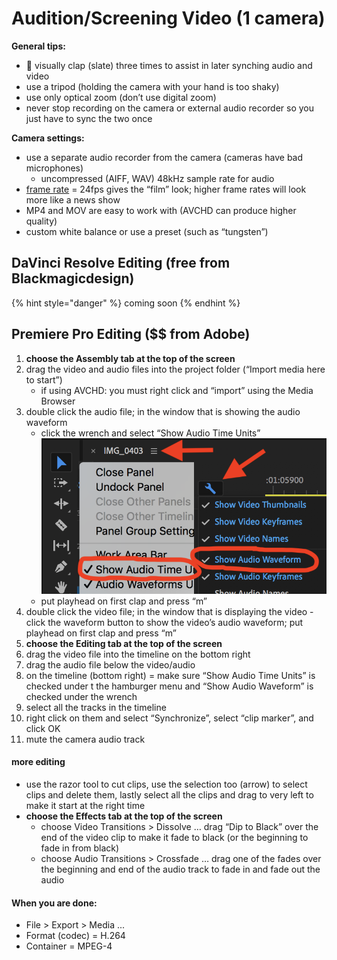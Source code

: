 # Audition/Screening Video \(1 camera\)

**General tips:**

* 👏 visually clap \(slate\) three times to assist in later synching audio and video
* use a tripod \(holding the camera with your hand is too shaky\)
* use only optical zoom \(don’t use digital zoom\)
* never stop recording on the camera or external audio recorder so you just have to sync the two once

**Camera settings:**

* use a separate audio recorder from the camera \(cameras have bad microphones\)
  * uncompressed \(AIFF, WAV\) 48kHz sample rate for audio
* [frame rate](https://www.diyphotography.net/learn-choose-best-frame-rate-videos-just-10-minutes/) = 24fps gives the “film” look; higher frame rates will look more like a news show 
* MP4 and MOV are easy to work with \(AVCHD can produce higher quality\)
* custom white balance or use a preset \(such as “tungsten”\)

## DaVinci Resolve Editing \(free from Blackmagicdesign\)

{% hint style="danger" %}
coming soon
{% endhint %}

## **Premiere Pro Editing** \($$ from Adobe\)

1. **choose the Assembly tab at the top of the screen**
2. drag the video and audio files into the project folder \(“Import media here to start”\)
   * if using AVCHD: you must right click and “import” using the Media Browser
3. double click the audio file; in the window that is showing the audio waveform
   * click the wrench and select “Show Audio Time Units” ![](../../../.gitbook/assets/asdf-55.png)
   * put playhead on first clap and press “m”
4. double click the video file; in the window that is displaying the video - click the waveform button to show the video’s audio waveform; put playhead on first clap and press “m”
5. **choose the Editing tab at the top of the screen**
6. drag the video file into the timeline on the bottom right 
7. drag the audio file below the video/audio
8. on the timeline \(bottom right\) = make sure “Show Audio Time Units” is checked under t the hamburger menu and “Show Audio Waveform” is checked under the wrench
9. select all the tracks in the timeline
10. right click on them and select “Synchronize”, select “clip marker”, and click OK
11. mute the camera audio track

#### **more editing**

* use the razor tool to cut clips, use the selection too \(arrow\) to select clips and delete them, lastly select all the clips and drag to very left to make it start at the right time
* **choose the Effects tab at the top of the screen**
  * choose Video Transitions &gt; Dissolve … drag “Dip to Black” over the end of the video clip to make it fade to black \(or the beginning to fade in from black\)
  * choose Audio Transitions &gt; Crossfade … drag one of the fades over the beginning and end of the audio track to fade in and fade out the audio

#### **When you are done:**

* File &gt; Export &gt; Media ...
* Format \(codec\) = H.264
* Container = MPEG-4

